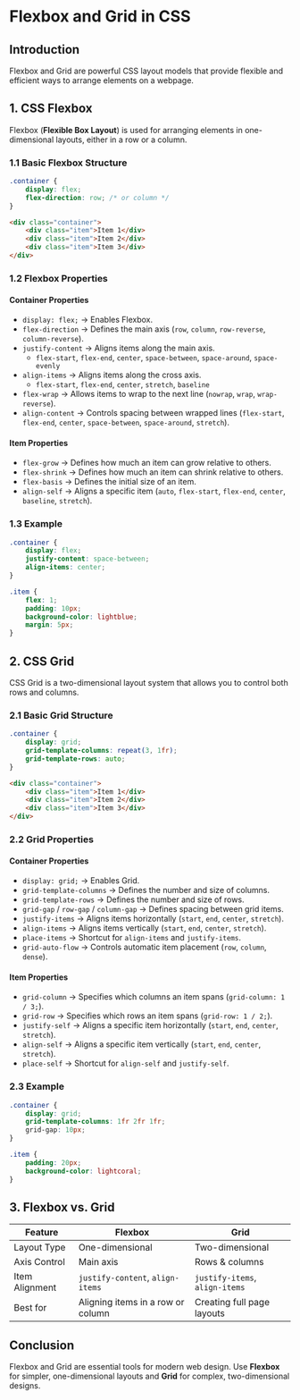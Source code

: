 # Flexbox and Grid in CSS

## Introduction
Flexbox and Grid are powerful CSS layout models that provide flexible and efficient ways to arrange elements on a webpage.

## 1. CSS Flexbox

Flexbox (**Flexible Box Layout**) is used for arranging elements in one-dimensional layouts, either in a row or a column.

### 1.1 Basic Flexbox Structure

```css
.container {
    display: flex;
    flex-direction: row; /* or column */
}
```

```html
<div class="container">
    <div class="item">Item 1</div>
    <div class="item">Item 2</div>
    <div class="item">Item 3</div>
</div>
```

### 1.2 Flexbox Properties

#### **Container Properties**

- `display: flex;` → Enables Flexbox.
- `flex-direction` → Defines the main axis (`row`, `column`, `row-reverse`, `column-reverse`).
- `justify-content` → Aligns items along the main axis.
  - `flex-start`, `flex-end`, `center`, `space-between`, `space-around`, `space-evenly`
- `align-items` → Aligns items along the cross axis.
  - `flex-start`, `flex-end`, `center`, `stretch`, `baseline`
- `flex-wrap` → Allows items to wrap to the next line (`nowrap`, `wrap`, `wrap-reverse`).
- `align-content` → Controls spacing between wrapped lines (`flex-start`, `flex-end`, `center`, `space-between`, `space-around`, `stretch`).

#### **Item Properties**

- `flex-grow` → Defines how much an item can grow relative to others.
- `flex-shrink` → Defines how much an item can shrink relative to others.
- `flex-basis` → Defines the initial size of an item.
- `align-self` → Aligns a specific item (`auto`, `flex-start`, `flex-end`, `center`, `baseline`, `stretch`).

### 1.3 Example

```css
.container {
    display: flex;
    justify-content: space-between;
    align-items: center;
}

.item {
    flex: 1;
    padding: 10px;
    background-color: lightblue;
    margin: 5px;
}
```

## 2. CSS Grid

CSS Grid is a two-dimensional layout system that allows you to control both rows and columns.

### 2.1 Basic Grid Structure

```css
.container {
    display: grid;
    grid-template-columns: repeat(3, 1fr);
    grid-template-rows: auto;
}
```

```html
<div class="container">
    <div class="item">Item 1</div>
    <div class="item">Item 2</div>
    <div class="item">Item 3</div>
</div>
```

### 2.2 Grid Properties

#### **Container Properties**

- `display: grid;` → Enables Grid.
- `grid-template-columns` → Defines the number and size of columns.
- `grid-template-rows` → Defines the number and size of rows.
- `grid-gap` / `row-gap` / `column-gap` → Defines spacing between grid items.
- `justify-items` → Aligns items horizontally (`start`, `end`, `center`, `stretch`).
- `align-items` → Aligns items vertically (`start`, `end`, `center`, `stretch`).
- `place-items` → Shortcut for `align-items` and `justify-items`.
- `grid-auto-flow` → Controls automatic item placement (`row`, `column`, `dense`).

#### **Item Properties**

- `grid-column` → Specifies which columns an item spans (`grid-column: 1 / 3;`).
- `grid-row` → Specifies which rows an item spans (`grid-row: 1 / 2;`).
- `justify-self` → Aligns a specific item horizontally (`start`, `end`, `center`, `stretch`).
- `align-self` → Aligns a specific item vertically (`start`, `end`, `center`, `stretch`).
- `place-self` → Shortcut for `align-self` and `justify-self`.

### 2.3 Example

```css
.container {
    display: grid;
    grid-template-columns: 1fr 2fr 1fr;
    grid-gap: 10px;
}

.item {
    padding: 20px;
    background-color: lightcoral;
}
```

## 3. Flexbox vs. Grid

| Feature | Flexbox | Grid |
|---------|--------|------|
| Layout Type | One-dimensional | Two-dimensional |
| Axis Control | Main axis | Rows & columns |
| Item Alignment | `justify-content`, `align-items` | `justify-items`, `align-items` |
| Best for | Aligning items in a row or column | Creating full page layouts |

## Conclusion
Flexbox and Grid are essential tools for modern web design. Use **Flexbox** for simpler, one-dimensional layouts and **Grid** for complex, two-dimensional designs.

